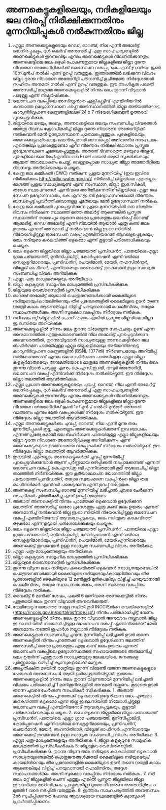 # അണകെട്ടുകളിലെയും, നദികളിലേയും ജല നിരപ്പ് നിരീക്ഷിക്കുന്നതിനും മുന്നറിയിപ്പുകള്‍ നല്‍കുന്നതിനും ജില്ല

1.  എല്ലാ അണക്കെട്ടുകളുടെയും റെഡ്, ഓറഞ്ച്, നീല എന്നീ അലേര്‍ട്ട് ജലനിരപ്പുകളും, റുള്‍ കെര്‍വ് അനുസരിച്ച് ഏതു സാഹചര്യങ്ങളില്‍ അണക്കെട്ടുകള്‍ തുറന്നുവിടും എന്നും അണക്കെട്ടുകള്‍ നിലനില്‍ക്കുന്നതും, അണക്കെട്ടിലെ ജലം ഒഴുകി പോകുന്നതുമായ ജില്ലകളിലെ ജില്ലാ ദുരന്ത നിവാരണ അതോറിറ്റികള്‍ക്ക് ജലസേചന വകുപ്പും, കെ.എസ്.ഇ.ബിയും ജൂണ്‍ 10ന് മുന്‍പ് നല്‍കി എന്ന് ഉറപ്പ് വരുത്തുക. ഇത്തരത്തില്‍ ലഭിക്കുന്ന വിവരം ജില്ലാ ദുരന്ത നിവാരണ അതോറിറ്റി പരിഗണിച്ച് ഉചിതമായ നിര്‍ദ്ദേശങ്ങള്‍ സഹിതം അനുമതി നല്‍കി എന്ന് ഉറപ്പ് വരുത്തുക. ഈ അംഗീകൃത പദ്ധതി അനുസരിച്ച് മാത്രമേ അണക്കെട്ടുകളില്‍ നിന്നും ജലം തുറന്ന് വിടുവാന്‍ പാടുള്ളൂ എന്ന് നിഷ്കര്‍ഷിക്കുക.
2.  ജലസേചന വകുപ്പിലെ അസിസ്റ്റന്‍റെ എക്സിക്യൂട്ടീവ് എഞ്ചിനീയറില്‍ കുറയാത്ത ഉദ്യോഗസ്ഥനെ ഷിഫ്റ്റ്‌ അടിസ്ഥാനത്തില്‍ ജില്ലാ അടിയന്തിരഘട്ട കാര്യനിര്‍വ്വഹണ കേന്ദ്രങ്ങളിലേക്ക് 24 x 7 നിയോഗിക്കുവാന്‍ ഉത്തരവ് പുറപ്പെടുവിക്കുക.
3.  ജില്ലയിലെ മഴയും, ജലവും, അണക്കെട്ടിലെ ജലവും സംബന്ധിച്ച വിവരങ്ങള്‍ അതതു ദിവസം ക്രോഡീകരിച്ച് ജില്ലാ ദുരന്ത നിവാരണ അതോറിറ്റിക്ക് നല്‍കുവാന്‍ മേല്‍ ഉദ്യോഗസ്ഥനെ ചുമതലപ്പെടുത്തുക. പുഴകളിലെയും അണക്കെട്ടുകളിലെയും ജലനിരപ്പുമായി ബന്ധപ്പെട്ട് അടിയന്തിര സാഹചര്യം ഏതെങ്കിലും പ്രദേശത്തുണ്ടോ എന്ന് നിരന്തരം നിരീക്ഷിക്കുവാനും പ്രസ്തുത ഉദ്യോഗസ്ഥനെ ചുമതലപ്പെടുത്തുക. അതാത് ദിവസത്തെ മഴയുടെ അളവ്, പുഴകളിലെ ജലനിരപ്പ്എന്നിവ ഒരു Excel ഫയല്‍ ആയി സൂക്ഷിക്കുകയും, ആയത് അവലോകനം ചെയ്ത്, വെള്ളപ്പൊക്ക സാധ്യത ജില്ലാ അതോറിറ്റിയെ ദിവസവും അറിയിക്കുകയും ചെയ്യുക.
4.  കേന്ദ്ര ജല കമ്മിഷന്‍ \(CWC\) നല്‍കുന്ന പ്രളയ മുന്നറിയിപ്പ് \(ഇവ ഇവിടെ നിരീക്ഷിക്കാം http://india-water.gov.in/\) നിരീക്ഷിച്ച് ജില്ലയിലെ ഏതെല്ലാം ഭാഗത്ത് പ്രളയ സാധ്യതയുണ്ട് എന്ന് സംസ്ഥാന, ജില്ലാ ഇ.ഒ.സികള്‍, തദ്ദേശ സ്ഥാപനങ്ങള്‍ എന്നിവരെ അറിയിക്കുന്നതിന് ജില്ലയിലെ എല്ലാ ജല സേചന ഉദ്യോഗസ്ഥരും, കെ.എസ്.ഇ.ബി ഉദ്യോഗസ്ഥരുമായി നിരന്തരം ബന്ധപ്പെട്ട് പ്രവര്‍ത്തിക്കുവാനുള്ള ചുമതലയും മേല്‍ ഉദ്യോഗസ്ഥന് നല്‍കുക.
   1.  കേന്ദ്ര ജല കമ്മീഷന്‍ പുറപ്പെടുവിക്കുന്ന പ്രളയ മുന്നറിയിപ്പില്‍ ഒരു നിശ്ചിത ദിവസം നിരീക്ഷണ സ്ഥലത്ത് മഞ്ഞ അലര്‍ട്ട് ആണെങ്കില്‍ പ്രസ്തുത സ്ഥലത്തിന് താഴെ പുഴ ഒഴുകുന്ന ഓരോ പ്രദേശത്തും ജലനിരപ്പ് ഓറഞ്ച് ആലേര്‍ട്ട്, റെഡ് അലേര്‍ട്ട് എന്നീ നിലയില്‍ ആയാല്‍ എത്ര കണ്ട് ജലം ഉയരും എന്നത് അനുമാനിച്ച് നല്‍കുവാന്‍ ജില്ല ഇ.ഓ.സിയില്‍ നിയോഗിച്ചിട്ടുള്ള ജലസേചന വകുപ്പ് എഞ്ചിനീയറോട് ആവശ്യപ്പെടുകയും, ജലം നദിയുടെ കരകവിഞ്ഞ് ഒഴുകുമോ എന്ന് കൂട്ടായി പരിശോധിക്കുകയും ചെയ്യുക.
   2.  ജലം ഒഴുകുന്ന ജില്ലയിലെ ജില്ലാ പഞ്ചായത്ത് പ്രസിഡന്‍റ്, പാതയിലെ എല്ലാ ഗ്രാമ പഞ്ചായത്ത്, മുനിസിപ്പാലിറ്റി, കോര്‍പ്പറേഷന്‍ എന്നിവയിലെ സെക്രട്ടറിമാരെയും, പ്രസിഡന്‍റ്, ചെയര്‍മാന്‍, മേയര്‍, തഹസില്‍ദാര്‍, വില്ലേജ് ഓഫീസര്‍, എന്നിവരെയും അണക്കെട്ട് തുറക്കുവാന്‍ ഉള്ള സാധ്യത സംബന്ധിച്ച വിവരം അറിയിക്കുക
   3.  എല്ലാ പത്ര-മാധ്യമങ്ങളെയും അറിയിക്കുക
   4.  ജില്ലാ കളക്ടറുടെ സാമൂഹിക മാധ്യമത്തില്‍ പ്രസിദ്ധീകരിക്കുക
   5.  ജില്ലയുടെ വെബ്സൈറ്റില്‍ പ്രസിദ്ധീകരിക്കുക
   6.  ഓറഞ്ച് അലേര്‍ട്ട് ആയാല്‍ പൊതുജനങ്ങള്‍ക്കായി മൈക്കിലൂടെ നദിയുടെയും/കായലിന്‍റെയും തീര പ്രദേശങ്ങളില്‍ മൈക്കിലൂടെ ഉടന്‍ തന്നെ \(രാത്രി കാലം ആണെങ്കിലും\) വിളിച്ച് പറയുവാനായി പൊലീസിനും, തദ്ദേശ സ്ഥാപനങ്ങള്‍ക്കും, അഗ്നി സുരക്ഷാ വകുപ്പിനും നിര്‍ദ്ദേശം നല്‍കുക.
   7.  നദീ ജലം മറ്റ് ജില്ലകളില്‍ ചെന്ന് എത്തും എങ്കില്‍ പ്രസ്തുത ജില്ലയിലെ ജില്ലാ ഇ.ഒ.സിയെ അറിയിക്കുക
5.  അണക്കെട്ടുകളില്‍ നിന്നും ജലം തുറന്നു വിടേണ്ടുന്ന സാഹചര്യം ഉണ്ട് എന്ന അനുമാനത്തില്‍ എത്തുകയാണെങ്കില്‍ നീല അലേര്‍ട്ട് പുറപ്പെടുവിക്കുന്ന അവസരത്തില്‍, തുറന്നുവിടുവാന്‍ സാധ്യതയുള്ള അണക്കെട്ടിന്‍റെ ജല ബഹിര്‍ഗമന പാതയിലുള്ള എല്ലാ ജില്ലകളിലെയും അടിയന്തിരഘട്ട കാര്യനിര്‍വ്വഹണ കേന്ദ്രങ്ങളില്‍ \(BSNL 1077ല്‍\) നിര്‍ബന്ധമായും അറിയിപ്പ് നല്‍കേണ്ടതാണ് എന്നും ജല ബഹിര്‍ഗമന പാതയിലുള്ള എല്ലാ ജില്ലാ കളക്ടര്‍മാരുടെയും അനുമതിയോടെ മാത്രമേ അണക്കെട്ടുകളില്‍ നിന്നും ജലം തുറന്നു വിടാന്‍ പാടുള്ളൂ എന്നും കെ.എസ്.ഇ.ബി, വാട്ടര്‍ അതോറിറ്റി, ജലസേചന വകുപ്പ് എന്നിവര്‍ക്ക് നിര്‍ദ്ദേശം നല്‍കിയിട്ടുണ്ട്. ഈ നിര്‍ദ്ദേശം ജില്ലാ തലത്തില്‍ ആവര്‍ത്തിക്കുക.
6.  എല്ലാ പ്രധാന അണക്കെട്ടുകളുടെയും ചുവപ്പ്, ഓറഞ്ച്, നീല എന്നീ അലേര്‍ട്ട് ജലനിരപ്പുകളും, റുള്‍ കെര്‍വ് അനുസരിച്ച് ഏതു സാഹചര്യങ്ങളില്‍ അണക്കെട്ടുകള്‍ തുറന്നുവിടും എന്നും അണക്കെട്ടുകള്‍ നിലനില്‍ക്കുന്നതും, അണക്കെട്ടിലെ ജലം ഒഴുകി പോകുന്നതുമായ ജില്ലകളിലെ ജില്ലാ ദുരന്ത നിവാരണ അതോറിറ്റിക്ക് ജൂണ്‍ 1ന് മുന്‍പ് നല്‍കി മുന്‍‌കൂര്‍ അനുമതി വാങ്ങണം എന്നും മേല്‍ വകുപ്പുകള്‍ക്ക് നിര്‍ദ്ദേശം നല്‍കിയിട്ടുണ്ട്. ഈ നിര്‍ദ്ദേശം ജില്ലാ തലത്തില്‍ ആവര്‍ത്തിക്കുക.
7.  എല്ലാ അണക്കെട്ടുകള്‍ക്കും ചുവപ്പ്, ഓറഞ്ച്, നീല എന്നീ മൂന്നു തരം മുന്നറിയിപ്പുകള്‍ ഇല്ല. ഏതെല്ലാം അണക്കെട്ടുകള്‍ക്കാണ് ഇവ ബാധകം എന്നത് പ്രത്യേകമായി ജല ബഹിര്‍ഗമന പാതയിലുള്ള എല്ലാ ജില്ലകളിലെയും ജില്ലാ ദുരന്ത നിവാരണ അതോറിറ്റികളെ അറിയിക്കണം എന്ന് അണകെട്ടുകളുടെ ഉടമസ്ഥരായ വകുപ്പുകള്‍ക്ക് നിര്‍ദ്ദേശം നല്‍കിയിട്ടുണ്ട്. ഈ നിര്‍ദ്ദേശം ജില്ലാ തലത്തില്‍ ആവര്‍ത്തിക്കുക.
8.  ഇവയില്‍ ഏതെല്ലാം അണകെട്ടുകള്‍ക്ക് ചുവപ്പ് മുന്നറിയിപ്പ് പുറപ്പെടുവിക്കുമ്പോള്‍ ആണ് പൂര്‍ണ്ണമായ ഒഴിപ്പിക്കല്‍ നടപ്പാക്കേണ്ടത് എന്നത് ജലസേചന വകുപ്പ്, കെ.എസ്.ഇ.ബി എന്നിവരുമായി കൂടി ആലോചിച്ച് ജില്ലാ തലത്തില്‍ നിര്‍ണയിക്കുക. ഈ കൂടിയാലോചന യോഗത്തില്‍ ജില്ലാ പഞ്ചായത്ത് പ്രസിഡന്‍റ്, തദ്ദേശ സ്വയംഭരണ വകുപ്പിന്‍റെ ജില്ലാ തല ഓഫീസര്‍മാര്‍ എന്നിവര്‍ പങ്കെടുക്കുന്നു എന്ന് ഉറപ്പ് വരുത്തുക.
9.  അണകെട്ട് സംബന്ധിച്ച ഓറഞ്ച് മുന്നറിയിപ്പ് ലഭിച്ചാല്‍ ചുവടെ ചേര്‍ക്കുന്ന നടപടികള്‍ പൂര്‍ത്തീകരിച്ചു എന്ന് ഉറപ്പ് വരുത്തുക:
   1.  അതാത് അണകെട്ടില്‍ നിന്നും പുറത്തേക്ക് ഒഴുക്കുവാന്‍ ഉദ്ദേശിക്കുന്ന ജലത്തിന് അനുസരിച്ച് ഓരോ പ്രദേശത്തും എത്ര കണ്ട് ജലം ഉയരും എന്നത് അനുമാനിച്ച് നല്‍കുവാന്‍ ജില്ല ഇ.ഓ.സിയില്‍ നിയോഗിച്ചിട്ടുള്ള ജലസേചന വകുപ്പ് എഞ്ചിനീയറോട് ആവശ്യപ്പെടുകയും, ജലം നദിയുടെ കരകവിഞ്ഞ് ഒഴുകുമോ എന്ന് കൂട്ടായി പരിശോധിക്കുകയും ചെയ്യുക.
   2.  ജലം ഒഴുകുന്ന ജില്ലയിലെ ജില്ലാ പഞ്ചായത്ത് പ്രസിഡന്‍റ്, പാതയിലെ എല്ലാ ഗ്രാമ പഞ്ചായത്ത്, മുനിസിപ്പാലിറ്റി, കോര്‍പ്പറേഷന്‍ എന്നിവയിലെ സെക്രട്ടറിമാരെയും, പ്രസിഡന്‍റ്, ചെയര്‍മാന്‍, മേയര്‍ എന്നിവരെയും അണക്കെട്ട് തുറക്കുവാന്‍ ഉള്ള സാധ്യത സംബന്ധിച്ച വിവരം അറിയിക്കുക
   3.  എല്ലാ പത്ര-മാധ്യമങ്ങളെയും അറിയിക്കുക
   4.  ജില്ലാ കളക്ടറുടെ സാമൂഹിക മാധ്യമത്തില്‍ പ്രസിദ്ധീകരിക്കുക
   5.  ജില്ലയുടെ വെബ്സൈറ്റില്‍ പ്രസിദ്ധീകരിക്കുക
   6.  തുറന്നു വിടുന്ന ജലം നദിയുടെ കരകവിഞ്ഞ് ഒഴുകുവാന്‍ സാധ്യതയുണ്ടെങ്കില്‍ പൊതുജനങ്ങള്‍ക്കായി മൈക്കിലൂടെ നദിയുടെയും/കായലിന്‍റെയും തീര പ്രദേശങ്ങളില്‍ മൈക്കിലൂടെ 12 മണിക്കൂര്‍ മുന്‍പെങ്കിലും വിളിച്ച് പറയുവാനായി പൊലീസിനും, തദ്ദേശ സ്ഥാപനങ്ങള്‍ക്കും, അഗ്നി സുരക്ഷാ വകുപ്പിനും നിര്‍ദ്ദേശം നല്‍കുക..
   7.  വൈകിട്ട് 6 മണിക്ക് ശേഷം, പകല്‍ 6 മണിവരെ അണക്കെട്ടില്‍ നിന്നും പുതുതായി ജലം തുറന്ന് വിടുവാന്‍ അനുവദിക്കരുത്.
10.  വേലിയേറ്റ സമയത്തെ സമുദ്ര സ്ഥിതി കൂടി INCOISന്‍റെ വെബ്സൈറ്റില്‍ \(https://incois.gov.in/portal/osf/tide.jsp\) നിന്നും പരിശോധിച്ചിട്ട് വേണം അണക്കെട്ടുകളില്‍ നിന്നും ജലം തുറന്നു വിടുവാന്‍ അനുവാദം നല്കുവാന്‍. ജില്ല ഇ.ഓ.സി യില്‍ നിയോഗിച്ചിടുള്ള ജലസേചന വകുപ്പ് എഞ്ചിനീയരോട് മേല്‍ അനുമാനം നടത്തി ശുപാര്‍ശ നല്കുവാന്‍ നിര്‍ദ്ദേശം നല്‍കുക.
11.  അണകെട്ടുകള്‍ സംബന്ധിച്ച ചുവന്ന മുന്നറിയിപ്പ് ലഭിച്ചാല്‍ ഉടന്‍ തന്നെ അണകെട്ടില്‍ നിന്നും പുറത്തേക്ക് ഒഴുക്കുവാന്‍ ഉദ്ദേശിക്കുന്ന ജലത്തിന് അനുസരിച്ച് ഓരോ പ്രദേശത്തും എത്ര കണ്ട് ജലം ഉയരും എന്നത് ജലസേചന വകുപ്പിലെ ഉദ്യോഗസ്ഥരുടെ സഹായത്തോടെ അനുമാനിച്ച് ജലം ഉയര്‍ന്ന് എത്തുവാന്‍ സാധ്യതയുള്ള മേഖലയിലെ ജനങ്ങളെ പൂര്‍ണ്ണമായും ഒഴിപ്പിച്ച് ക്യാമ്പുകളിലേക്ക് മാറ്റുക.
12.  അപ്രതീക്ഷിത മഴയില്‍ രാത്രിയും തുറന്ന് വിടേണ്ടി വരുന്ന അണകെട്ടുകളുടെ പേരുകള്‍ അനുബന്ധം 4 ആയി ഉള്‍പ്പെടുത്തിയിട്ടുണ്ട്. ഇത്തരം അണക്കെട്ടുകളില്‍ നിന്നും ജലം തുറന്ന് വിടുന്നതായി മുന്നറിയിപ്പ് ലഭിച്ചാല്‍ വിഷയം പരിശോധിച്ച് 1 മണിക്കൂറിനുള്ളില്‍ അനുമതി നല്കണം. കൂടാതെ ഉടന്‍ തന്നെ ചുവടെ ചേര്‍ക്കുന്ന നടപടികള്‍ സ്വീകരിക്കുക.
    1.  അതാത് അണകെട്ടില്‍ നിന്നും പുറത്തേക്ക് ഒഴുക്കുവാന്‍ ഉദ്ദേശിക്കുന്ന ജലം പുഴയുടെ കരകവിഞ്ഞ് ഒഴുകുമോ എന്ന് ജില്ല ഇ.ഓ.സിയില്‍ നിയോഗിച്ചിട്ടുള്ള ജലസേചന വകുപ്പ് എഞ്ചിനീയറോട് ആവശ്യപ്പെടുകയും, കൂട്ടായി പരിശോധിക്കുകയും ചെയ്യുക.
    2.  ജലം ഒഴുകുന്ന ജില്ലയിലെ ജില്ലാ പഞ്ചായത്ത് പ്രസിഡന്‍റ്, പാതയിലെ എല്ലാ ഗ്രാമ പഞ്ചായത്ത്, മുനിസിപ്പാലിറ്റി, കോര്‍പ്പറേഷന്‍ എന്നിവയിലെ സെക്രട്ടറിമാരെയും, പ്രസിഡന്‍റ്, ചെയര്‍മാന്‍, മേയര്‍, തഹസില്‍ദാര്‍, വില്ലേജ് ഓഫീസര്‍, എന്നിവരെയും അണക്കെട്ട് തുറക്കുവാന്‍ ഉള്ള സാധ്യത സംബന്ധിച്ച വിവരം അറിയിക്കുക
    3.  എല്ലാ പത്ര-മാധ്യമങ്ങളെയും അറിയിക്കുക
    4.  ജില്ലാ കളക്ടറുടെ സാമൂഹിക മാധ്യമത്തില്‍ പ്രസിദ്ധീകരിക്കുക
    5.  ജില്ലയുടെ വെബ്സൈറ്റില്‍ പ്രസിദ്ധീകരിക്കുക
    6.  തുറന്നു വിടുന്ന ജലം നദിയുടെ കരകവിഞ്ഞ് ഒഴുകുവാന്‍ സാധ്യതയുണ്ടെങ്കില്‍ പൊതുജനങ്ങള്‍ക്കായി മൈക്കിലൂടെ നദിയുടെയും/കായലിന്‍റെയും തീര പ്രദേശങ്ങളില്‍ മൈക്കിലൂടെ ഉടന്‍ തന്നെ \(രാത്രി കാലം ആണെങ്കിലും\) വിളിച്ച് പറയുവാനായി പൊലീസിനും, തദ്ദേശ സ്ഥാപനങ്ങള്‍ക്കും, അഗ്നി സുരക്ഷാ വകുപ്പിനും നിര്‍ദ്ദേശം നല്‍കുക..
    7.  നദീ ജലം മറ്റ് ജില്ലകളില്‍ ചെന്ന് എത്തും എങ്കില്‍ പ്രസ്തുത ജില്ലയിലെ ജില്ലാ ഇ.ഒ.സിയെ അറിയിക്കുക. പ്രസ്തുത ജില്ലാ ദുരന്ത നിവാരണ അതോറിറ്റിയും a മുതല്‍ f വരെ നടപ്പില്‍ വരുത്തുക.
    8.  ഇത്തരം സാഹചര്യത്തില്‍ അനുബന്ധം 3ല്‍ സൂചിപ്പിക്കുന്നത് പോലെ ആവശ്യമായ സ്ഥലങ്ങളില്‍ ക്യാമ്പുകള്‍ പ്രവര്‍ത്തിപ്പിക്കണം.

 

